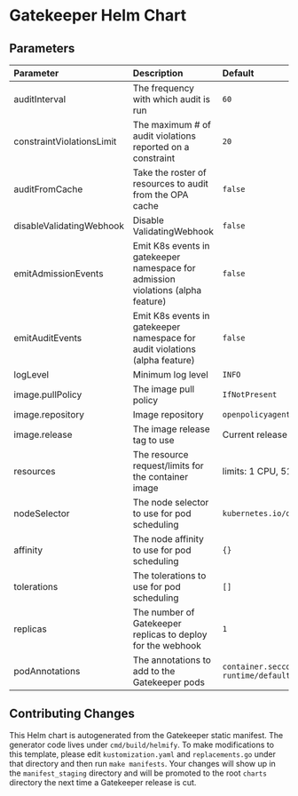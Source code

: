 # Gatekeeper Helm Chart

## Parameters

| Parameter                 | Description                                                 | Default                                                                   |
| :------------------------ | :---------------------------------------------------------- | :------------------------------------------------------------------------ |
| auditInterval             | The frequency with which audit is run                       | `60`                                                                      |
| constraintViolationsLimit | The maximum # of audit violations reported on a constraint  | `20`                                                                      |
| auditFromCache            | Take the roster of resources to audit from the OPA cache    | `false`                                                                   |
| disableValidatingWebhook  | Disable ValidatingWebhook                                   | `false`                                                                   |
| emitAdmissionEvents       | Emit K8s events in gatekeeper namespace for admission violations (alpha feature)| `false`                                                                   |
| emitAuditEvents           | Emit K8s events in gatekeeper namespace for audit violations (alpha feature)| `false`                                                                   |
| logLevel                  | Minimum log level                                           | `INFO`                                                                    |
| image.pullPolicy          | The image pull policy                                       | `IfNotPresent`                                                            |
| image.repository          | Image repository                                            | `openpolicyagent/gatekeeper`                                              |
| image.release             | The image release tag to use                                | Current release version: `v3.1.0-beta.10`                                 |
| resources                 | The resource request/limits for the container image         | limits: 1 CPU, 512Mi, requests: 100mCPU, 256Mi                            |
| nodeSelector              | The node selector to use for pod scheduling                 | `kubernetes.io/os: linux`                                                 |
| affinity                  | The node affinity to use for pod scheduling                 | `{}`                                                                      |
| tolerations               | The tolerations to use for pod scheduling                   | `[]`                                                                      |
| replicas                  | The number of Gatekeeper replicas to deploy for the webhook | `1`                                                                       |
| podAnnotations            | The annotations to add to the Gatekeeper pods               | `container.seccomp.security.alpha.kubernetes.io/manager: runtime/default` |

## Contributing Changes

This Helm chart is autogenerated from the Gatekeeper static manifest. The
generator code lives under `cmd/build/helmify`. To make modifications to this
template, please edit `kustomization.yaml` and `replacements.go` under that
directory and then run `make manifests`. Your changes will show up in the
`manifest_staging` directory and will be promoted to the root `charts` directory
the next time a Gatekeeper release is cut.
